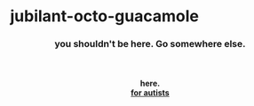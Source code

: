 # jubilant-octo-guacamole
<title>Mackhem's Repository</title>
<h3 align = "center">you shouldn't be here. Go somewhere else.</h3> <br>
<h4 align = "center"> here.<br><a href = "http://www.dougshet.me/testing123.html"> for autists </a></h4><br>

